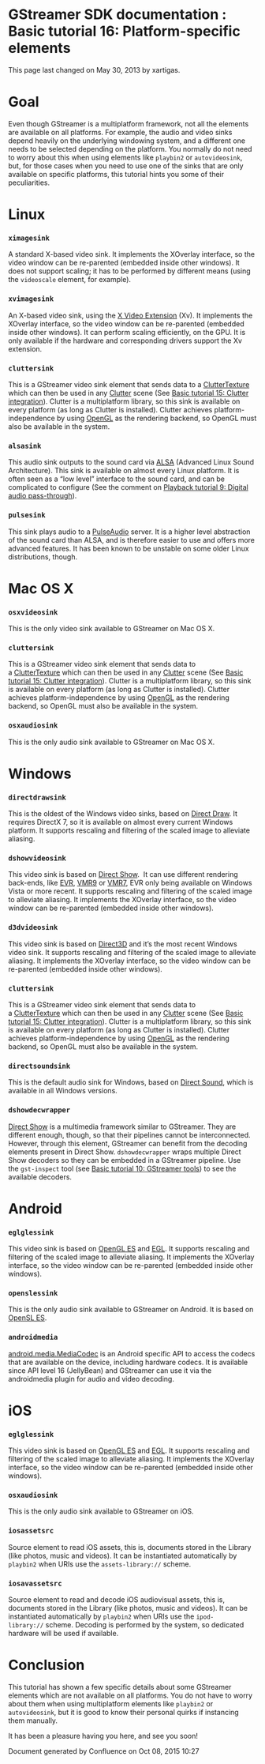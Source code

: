 #  GStreamer SDK documentation : Basic tutorial 16: Platform-specific elements 

This page last changed on May 30, 2013 by xartigas.

# Goal

Even though GStreamer is a multiplatform framework, not all the elements
are available on all platforms. For example, the audio and video sinks
depend heavily on the underlying windowing system, and a different one
needs to be selected depending on the platform. You normally do not need
to worry about this when using elements like `playbin2` or
`autovideosink`, but, for those cases when you need to use one of the
sinks that are only available on specific platforms, this tutorial hints
you some of their peculiarities.

# Linux

### `ximagesink`

A standard X-based video sink. It implements the XOverlay interface, so
the video window can be re-parented (embedded inside other windows). It
does not support scaling; it has to be performed by different means
(using the `videoscale` element, for example).

### `xvimagesink`

An X-based video sink, using the [X Video
Extension](http://en.wikipedia.org/wiki/X_video_extension) (Xv). It
implements the XOverlay interface, so the video window can be
re-parented (embedded inside other windows). It can perform scaling
efficiently, on the GPU. It is only available if the hardware and
corresponding drivers support the Xv extension.

### `cluttersink`

This is a GStreamer video sink element that sends data to a
[ClutterTexture](http://developer.gnome.org/clutter-gst/stable/ClutterGstVideoTexture.html)
which can then be used in any [Clutter](https://clutter-project.org/)
scene (See [Basic tutorial 15: Clutter
integration](Basic%2Btutorial%2B15%253A%2BClutter%2Bintegration.html)). Clutter
is a multiplatform library, so this sink is available on every platform
(as long as Clutter is installed). Clutter achieves
platform-independence by using [OpenGL](http://www.opengl.org) as the
rendering backend, so OpenGL must also be available in the system.

### `alsasink`

This audio sink outputs to the sound card via
[ALSA](http://www.alsa-project.org/) (Advanced Linux Sound
Architecture). This sink is available on almost every Linux platform. It
is often seen as a “low level” interface to the sound card, and can be
complicated to configure (See the comment on [Playback tutorial 9:
Digital audio
pass-through](Playback%2Btutorial%2B9%253A%2BDigital%2Baudio%2Bpass-through.html)).

### `pulsesink`

This sink plays audio to a [PulseAudio](http://www.pulseaudio.org/)
server. It is a higher level abstraction of the sound card than ALSA,
and is therefore easier to use and offers more advanced features. It has
been known to be unstable on some older Linux distributions, though.

# Mac OS X

### `osxvideosink`

This is the only video sink available to GStreamer on Mac OS X.

### `cluttersink`

This is a GStreamer video sink element that sends data to
a [ClutterTexture](http://developer.gnome.org/clutter-gst/stable/ClutterGstVideoTexture.html) which
can then be used in any [Clutter](https://clutter-project.org/) scene
(See [Basic tutorial 15: Clutter
integration](Basic%2Btutorial%2B15%253A%2BClutter%2Bintegration.html)). Clutter
is a multiplatform library, so this sink is available on every platform
(as long as Clutter is installed). Clutter achieves
platform-independence by using [OpenGL](http://www.opengl.org/) as the
rendering backend, so OpenGL must also be available in the system.

### `osxaudiosink`

This is the only audio sink available to GStreamer on Mac OS X.

# Windows

### `directdrawsink`

This is the oldest of the Windows video sinks, based on [Direct
Draw](http://en.wikipedia.org/wiki/DirectDraw). It requires DirectX 7,
so it is available on almost every current Windows platform. It supports
rescaling and filtering of the scaled image to alleviate aliasing.

### `dshowvideosink`

This video sink is based on [Direct
Show](http://en.wikipedia.org/wiki/Direct_Show).  It can use different
rendering back-ends, like
[EVR](http://en.wikipedia.org/wiki/Enhanced_Video_Renderer),
[VMR9](http://en.wikipedia.org/wiki/Direct_Show#Video_rendering_filters)
or
[VMR7](http://en.wikipedia.org/wiki/Direct_Show#Video_rendering_filters),
EVR only being available on Windows Vista or more recent. It supports
rescaling and filtering of the scaled image to alleviate aliasing. It
implements the XOverlay interface, so the video window can be
re-parented (embedded inside other windows).

### `d3dvideosink`

This video sink is based on
[Direct3D](http://en.wikipedia.org/wiki/Direct3D) and it’s the most
recent Windows video sink. It supports rescaling and filtering of the
scaled image to alleviate aliasing. It implements the XOverlay
interface, so the video window can be re-parented (embedded inside other
windows).

### `cluttersink`

This is a GStreamer video sink element that sends data to
a [ClutterTexture](http://developer.gnome.org/clutter-gst/stable/ClutterGstVideoTexture.html) which
can then be used in any [Clutter](https://clutter-project.org/) scene
(See [Basic tutorial 15: Clutter
integration](Basic%2Btutorial%2B15%253A%2BClutter%2Bintegration.html)). Clutter
is a multiplatform library, so this sink is available on every platform
(as long as Clutter is installed). Clutter achieves
platform-independence by using [OpenGL](http://www.opengl.org/) as the
rendering backend, so OpenGL must also be available in the system.

### `directsoundsink`

This is the default audio sink for Windows, based on [Direct
Sound](http://en.wikipedia.org/wiki/DirectSound), which is available in
all Windows versions.

### `dshowdecwrapper`

[Direct Show](http://en.wikipedia.org/wiki/Direct_Show) is a multimedia
framework similar to GStreamer. They are different enough, though, so
that their pipelines cannot be interconnected. However, through this
element, GStreamer can benefit from the decoding elements present in
Direct Show. `dshowdecwrapper` wraps multiple Direct Show decoders so
they can be embedded in a GStreamer pipeline. Use the `gst-inspect` tool
(see [Basic tutorial 10: GStreamer
tools](Basic%2Btutorial%2B10%253A%2BGStreamer%2Btools.html)) to see the
available decoders.

# Android

### `eglglessink`

This video sink is based on [OpenGL
ES](http://en.wikipedia.org/wiki/OpenGL_ES) and
[EGL](http://en.wikipedia.org/wiki/EGL_%28OpenGL%29). It supports
rescaling and filtering of the scaled image to alleviate aliasing. It
implements the XOverlay interface, so the video window can be
re-parented (embedded inside other windows).

### `openslessink`

This is the only audio sink available to GStreamer on Android. It is
based on [OpenSL
ES](http://en.wikipedia.org/wiki/OpenSL_ES).

### `androidmedia`

[android.media.MediaCodec](http://developer.android.com/reference/android/media/MediaCodec.html)
is an Android specific API to access the codecs that are available on
the device, including hardware codecs. It is available since API level
16 (JellyBean) and GStreamer can use it via the androidmedia plugin for
audio and video decoding.

# iOS

### `eglglessink`

This video sink is based on [OpenGL
ES](http://en.wikipedia.org/wiki/OpenGL_ES) and [EGL](http://en.wikipedia.org/wiki/EGL_%28OpenGL%29).
It supports rescaling and filtering of the scaled image to alleviate
aliasing. It implements the XOverlay interface, so the video window can
be re-parented (embedded inside other windows).

### `osxaudiosink`

This is the only audio sink available to GStreamer on iOS.

### `iosassetsrc`

Source element to read iOS assets, this is, documents stored in the
Library (like photos, music and videos). It can be instantiated
automatically by `playbin2` when URIs use the
`assets-library://` scheme.

### `iosavassetsrc`

Source element to read and decode iOS audiovisual assets, this is,
documents stored in the Library (like photos, music and videos). It can
be instantiated automatically by `playbin2` when URIs use the
`ipod-library://` scheme. Decoding is performed by the system, so
dedicated hardware will be used if available.

# Conclusion

This tutorial has shown a few specific details about some GStreamer
elements which are not available on all platforms. You do not have to
worry about them when using multiplatform elements like `playbin2` or
`autovideosink`, but it is good to know their personal quirks if
instancing them manually.

It has been a pleasure having you here, and see you soon\!

Document generated by Confluence on Oct 08, 2015 10:27

